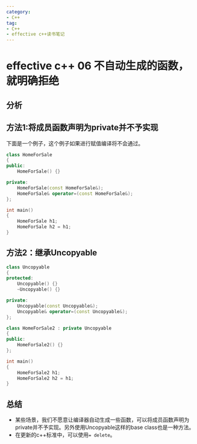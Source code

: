 ```yaml
---
category: 
- C++
tag:
- C++
- effective c++读书笔记
---
```


# effective c++ 06 不自动生成的函数，就明确拒绝

## 分析

## 方法1:将成员函数声明为private并不予实现

下面是一个例子，这个例子如果进行赋值编译将不会通过。

```cpp
class HomeForSale
{
public:
	HomeForSale() {}

private:
	HomeForSale(const HomeForSale&);
	HomeForSale& operator=(const HomeForSale&);
};

int main()
{
    HomeForSale h1;
    HomeForSale h2 = h1;
}
```

## 方法2：继承Uncopyable

```cpp
class Uncopyable
{
protected:
	Uncopyable() {}
	~Uncopyable() {}

private:
	Uncopyable(const Uncopyable&);
	Uncopyable& operator=(const Uncopyable&);
};

class HomeForSale2 : private Uncopyable
{
public:
	HomeForSale2() {}
};

int main()
{
    HomeForSale2 h1;
    HomeForSale2 h2 = h1;
}
```
## 总结
- 某些场景，我们不愿意让编译器自动生成一些函数，可以将成员函数声明为private并不予实现。另外使用Uncopyable这样的base class也是一种方法。
- 在更新的c++标准中，可以使用```= delete```。